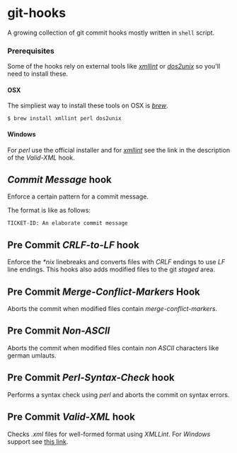 # git-hooks
A growing collection of git commit hooks mostly written in `shell` script.


### Prerequisites

Some of the hooks rely on external tools like [_xmllint_][xmllint] or [_dos2unix_][dos2unix] so you'll need to install these.


#### OSX
The simpliest way to install these tools on OSX is [_brew_][brew].

```
$ brew install xmllint perl dos2unix
```

#### Windows
For _perl_ use the official installer and for [_xmllint_][xmllint] see the link in the description of the _Valid-XML_ hook.



_Commit Message_ hook
-----------------------

Enforce a certain pattern for a commit message.

The format is like as follows:

```
TICKET-ID: An elaborate commit message
```

Pre Commit _CRLF-to-LF_ hook
------------------------------
Enforce the _*nix_ linebreaks and converts files with _CRLF_ endings to use _LF_ line endings.
This hooks also adds modified files to the git _staged_ area.


Pre Commit _Merge-Conflict-Markers_ Hook
-------------------------------
Aborts the commit when modified files contain _merge-conflict-markers_.


Pre Commit _Non-ASCII_
--------------------
Aborts the commit when modified files contain _non ASCII_ characters like german umlauts.


Pre Commit _Perl-Syntax-Check_ hook
-----------------------------------
Performs a syntax check using _perl_ and aborts the commit on syntax errors.


Pre Commit _Valid-XML_ hook
---------------------------
Checks _.xml_ files for well-formed format using _XMLLint_. For _Windows_ support see [this link][XMLLintOnWindows].


[XMLLintOnWindows]: http://stackoverflow.com/a/21227833
[xmllint]: http://xmlsoft.org/xmllint.html
[dos2unix]: http://dos2unix.sourceforge.net/
[brew]: http://brew.sh
